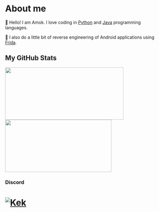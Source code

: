 # About me
🥰 Hello! I am Amok. I love coding in [Python](https://www.python.org/) and [Java](https://java.com) programming languages.

👀 I also do a little bit of reverse engineering of Android applications using [Frida](https://frida.re).

## My GitHub Stats

<div>
  <a href="https://github.com/AmokDev"><img height="169em" width="383em" src="https://github-readme-stats.vercel.app/api?username=amokdev&count_private=true&theme=github_dark&show_icons=true"/></a>
  <a href="https://github.com/AmokDev"><img height="169em" width="344em" src="https://github-readme-stats.vercel.app/api/top-langs/?username=AmokDev&langs_count=3&theme=github_dark"/></a>
</div>

### Discord
# [![Kek](https://discord-readme-badge.vercel.app/api?id=219774026237607936)](https://discord.gg/gsRy33bWfR)
